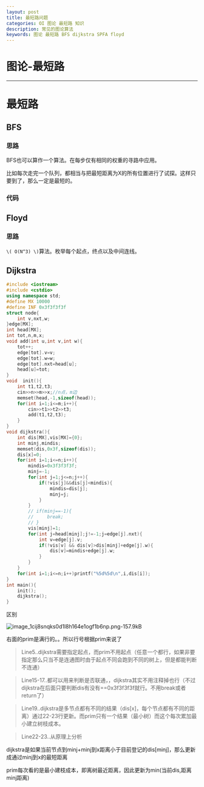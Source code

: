 ```yaml
---
layout: post
title: 最短路问题
categories: OI 图论 最短路 知识
description: 常见的图论算法
keywords: 图论 最短路 BFS dijkstra SPFA floyd
---
```


<span id = "mdgototop"></span>

# 图论-最短路

---

# 最短路

## BFS

### 思路

BFS也可以算作一个算法。在每步仅有相同的权重的寻路中应用。

比如每次走完一个队列，都相当与把最短距离为X的所有位置进行了试探。这样只要到了，那么一定是最短的。

### 代码

## Floyd

### 思路

`\( O(N^3) \)`算法。枚举每个起点，终点以及中间连线。

## Dijkstra

```cpp
#include <iostream>
#include <cstdio> 
using namespace std;
#define MX 10000
#define INF 0x3f3f3f3f
struct node{
    int v,nxt,w;
}edge[MX];
int head[MX];
int tot,n,m,x;
void add(int u,int v,int w){
    tot++;
    edge[tot].v=v;
    edge[tot].w=w;
    edge[tot].nxt=head[u];
    head[u]=tot;
}
void  init(){
    int t1,t2,t3;
    cin>>n>>m>>x;//n点，m边 
    memset(head,-1,sizeof(head));
    for(int i=1;i<=m;i++){
        cin>>t1>>t2>>t3;
        add(t1,t2,t3);
    }
}
void dijkstra(){
    int dis[MX],vis[MX]={0};
    int minj,mindis;
    memset(dis,0x3f,sizeof(dis));
    dis[x]=0;
    for(int i=1;i<=n;i++){
        mindis=0x3f3f3f3f;
        minj=-1;
        for(int j=1;j<=n;j++){
            if(!vis[j]&&dis[j]<mindis){
                mindis=dis[j];
                minj=j;
            }
        }
        // if(minj==-1){
        //     break;
        // }
        vis[minj]=1;
        for(int j=head[minj];j!=-1;j=edge[j].nxt){
            int v=edge[j].v;
            if(!vis[v] && dis[v]>dis[minj]+edge[j].w){
                dis[v]=mindis+edge[j].w;
            }
        }
    }
    for(int i=1;i<=n;i++)printf("%5d%5d\n",i,dis[i]);
}
int main(){
    init();
    dijkstra();
}
```

区别

![image_1cij8snqks0d1l8h164e1ogf1b6np.png-157.9kB][1]

右面的prim是满行的。。所以行号根据prim来说了

>Line5..dijkstra需要指定起点，而prim不用起点（任意一个都行，如果非要指定那么只当不是连通图时由于起点不同会跑到不同的树上，但是都能判断不连通）

>Line15-17..都可以用来判断是否联通，，dijkstra其实不用注释掉也行（不过dijkstra在后面只要判断dis有没有==0x3f3f3f3f就行。不用break或者return了）

>Line19..dijkstra是多节点都有不同的结果（dis[x]，每个节点都有不同的距离）通过22-23行更新。而prim只有一个结果（最小树）而这个每次累加最小建立树枝成本。

>Line22-23..从原理上分析

dijkstra是如果当前节点到minj+minj到x距离小于目前登记的dis[minj]，那么更新成通过minj到x的最短距离

prim每次看的是最小建枝成本，即离树最近距离，因此更新为min(当前dis,距离minj距离)

  [1]: http://static.zybuluo.com/zhshh/67i9e6h7bfkuenx9ij12wzmc/image_1cij8snqks0d1l8h164e1ogf1b6np.png